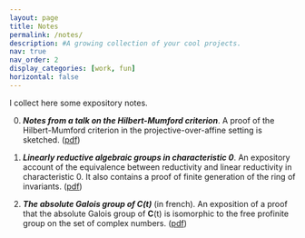 ```yaml
---
layout: page
title: Notes
permalink: /notes/
description: #A growing collection of your cool projects.
nav: true
nav_order: 2
display_categories: [work, fun]
horizontal: false
---
```


<!-- pages/projects.md -->

I collect here some expository notes.

0. ***Notes from a talk on the Hilbert-Mumford criterion***. A proof of the Hilbert-Mumford criterion in the projective-over-affine setting is sketched. ([pdf](https://people.maths.ox.ac.uk/ibaneznunez/documents/notes-hilbert-mumford-criterion.pdf))

0. ***Linearly reductive algebraic groups in characteristic 0***. An expository account of the equivalence between reductivity and linear reductivity in characteristic 0. It also contains a proof of finite generation of the ring of invariants. ([pdf](https://people.maths.ox.ac.uk/ibaneznunez/documents/linearly-reductive-groups-in-characteristic-0.pdf))

0. ***The absolute Galois group of C(t)*** (in french). An exposition of a proof that the absolute Galois group of **C**(t) is isomorphic to the free profinite group on the set of complex numbers. ([pdf](https://people.maths.ox.ac.uk/ibaneznunez/documents/le-groupe-de-galois-absolu-de-ct.pdf))


<!-- to reverse order of list, add this at the end {: reversed="reversed"} -->